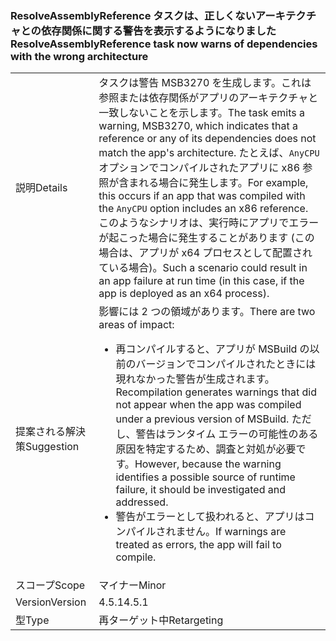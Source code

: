 ### <a name="resolveassemblyreference-task-now-warns-of-dependencies-with-the-wrong-architecture"></a><span data-ttu-id="0bb09-101">ResolveAssemblyReference タスクは、正しくないアーキテクチャとの依存関係に関する警告を表示するようになりました</span><span class="sxs-lookup"><span data-stu-id="0bb09-101">ResolveAssemblyReference task now warns of dependencies with the wrong architecture</span></span>

|   |   |
|---|---|
|<span data-ttu-id="0bb09-102">説明</span><span class="sxs-lookup"><span data-stu-id="0bb09-102">Details</span></span>|<span data-ttu-id="0bb09-103">タスクは警告 MSB3270 を生成します。これは参照または依存関係がアプリのアーキテクチャと一致しないことを示します。</span><span class="sxs-lookup"><span data-stu-id="0bb09-103">The task emits a warning, MSB3270, which indicates that a reference or any of its dependencies does not match the app's architecture.</span></span> <span data-ttu-id="0bb09-104">たとえば、<code>AnyCPU</code> オプションでコンパイルされたアプリに x86 参照が含まれる場合に発生します。</span><span class="sxs-lookup"><span data-stu-id="0bb09-104">For example, this occurs if an app that was compiled with the <code>AnyCPU</code> option includes an x86 reference.</span></span> <span data-ttu-id="0bb09-105">このようなシナリオは、実行時にアプリでエラーが起こった場合に発生することがあります (この場合は、アプリが x64 プロセスとして配置されている場合)。</span><span class="sxs-lookup"><span data-stu-id="0bb09-105">Such a scenario could result in an app failure at run time (in this case, if the app is deployed as an x64 process).</span></span>|
|<span data-ttu-id="0bb09-106">提案される解決策</span><span class="sxs-lookup"><span data-stu-id="0bb09-106">Suggestion</span></span>|<span data-ttu-id="0bb09-107">影響には 2 つの領域があります。</span><span class="sxs-lookup"><span data-stu-id="0bb09-107">There are two areas of impact:</span></span><ul><li><span data-ttu-id="0bb09-108">再コンパイルすると、アプリが MSBuild の以前のバージョンでコンパイルされたときには現れなかった警告が生成されます。</span><span class="sxs-lookup"><span data-stu-id="0bb09-108">Recompilation generates warnings that did not appear when the app was compiled under a previous version of MSBuild.</span></span> <span data-ttu-id="0bb09-109">ただし、警告はランタイム エラーの可能性のある原因を特定するため、調査と対処が必要です。</span><span class="sxs-lookup"><span data-stu-id="0bb09-109">However, because the warning identifies a possible source of runtime failure, it should be investigated and addressed.</span></span></li><li><span data-ttu-id="0bb09-110">警告がエラーとして扱われると、アプリはコンパイルされません。</span><span class="sxs-lookup"><span data-stu-id="0bb09-110">If warnings are treated as errors, the app will fail to compile.</span></span></li></ul>|
|<span data-ttu-id="0bb09-111">スコープ</span><span class="sxs-lookup"><span data-stu-id="0bb09-111">Scope</span></span>|<span data-ttu-id="0bb09-112">マイナー</span><span class="sxs-lookup"><span data-stu-id="0bb09-112">Minor</span></span>|
|<span data-ttu-id="0bb09-113">Version</span><span class="sxs-lookup"><span data-stu-id="0bb09-113">Version</span></span>|<span data-ttu-id="0bb09-114">4.5.1</span><span class="sxs-lookup"><span data-stu-id="0bb09-114">4.5.1</span></span>|
|<span data-ttu-id="0bb09-115">型</span><span class="sxs-lookup"><span data-stu-id="0bb09-115">Type</span></span>|<span data-ttu-id="0bb09-116">再ターゲット中</span><span class="sxs-lookup"><span data-stu-id="0bb09-116">Retargeting</span></span>|

